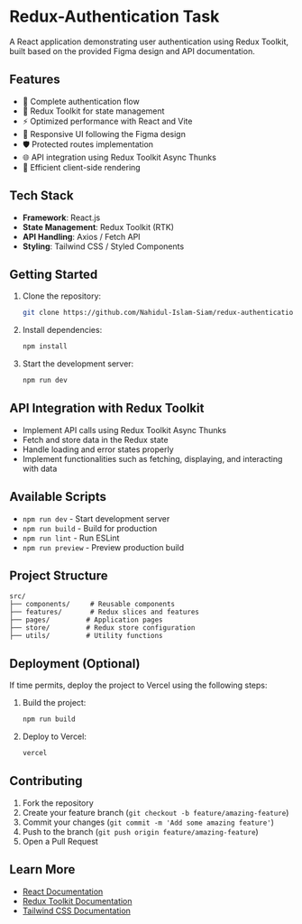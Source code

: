 # Redux-Authentication Task

A React application demonstrating user authentication using Redux Toolkit, built based on the provided Figma design and API documentation.

## Features

- 🔐 Complete authentication flow
- 🔄 Redux Toolkit for state management
- ⚡️ Optimized performance with React and Vite
- 🎨 Responsive UI following the Figma design
- 🛡️ Protected routes implementation
- 🌐 API integration using Redux Toolkit Async Thunks
- 🚀 Efficient client-side rendering

## Tech Stack

- **Framework**: React.js
- **State Management**: Redux Toolkit (RTK)
- **API Handling**: Axios / Fetch API
- **Styling**: Tailwind CSS / Styled Components

## Getting Started

1. Clone the repository:

   ```bash
   git clone https://github.com/Nahidul-Islam-Siam/redux-authentication.git
   ```

2. Install dependencies:

   ```bash
   npm install
   ```

3. Start the development server:

   ```bash
   npm run dev
   ```

## API Integration with Redux Toolkit

- Implement API calls using Redux Toolkit Async Thunks
- Fetch and store data in the Redux state
- Handle loading and error states properly
- Implement functionalities such as fetching, displaying, and interacting with data

## Available Scripts

- `npm run dev` - Start development server
- `npm run build` - Build for production
- `npm run lint` - Run ESLint
- `npm run preview` - Preview production build

## Project Structure

```
src/
├── components/     # Reusable components
├── features/       # Redux slices and features
├── pages/         # Application pages
├── store/         # Redux store configuration
├── utils/         # Utility functions
```

## Deployment (Optional)

If time permits, deploy the project to Vercel using the following steps:

1. Build the project:
   ```bash
   npm run build
   ```
2. Deploy to Vercel:
   ```bash
   vercel
   ```

## Contributing

1. Fork the repository
2. Create your feature branch (`git checkout -b feature/amazing-feature`)
3. Commit your changes (`git commit -m 'Add some amazing feature'`)
4. Push to the branch (`git push origin feature/amazing-feature`)
5. Open a Pull Request

## Learn More

- [React Documentation](https://react.dev/)
- [Redux Toolkit Documentation](https://redux-toolkit.js.org/)
- [Tailwind CSS Documentation](https://tailwindcss.com/)



